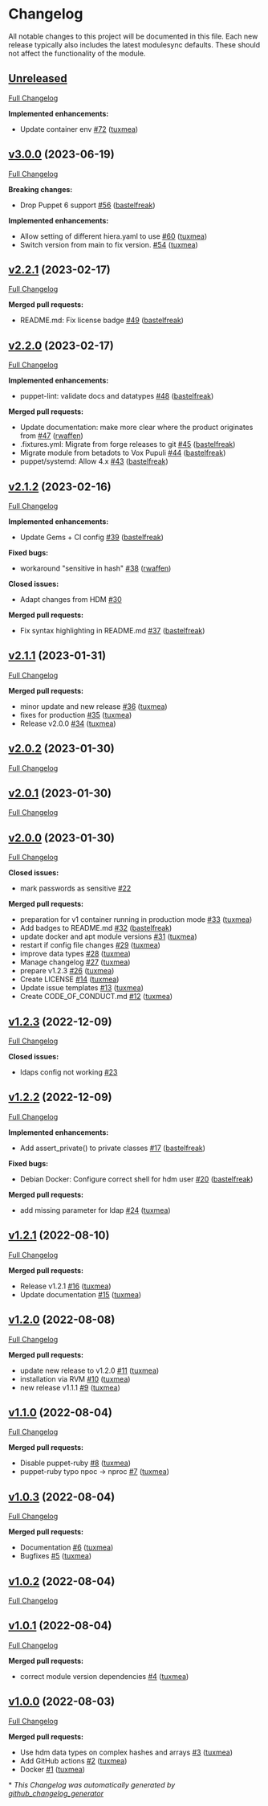 # Changelog

All notable changes to this project will be documented in this file.
Each new release typically also includes the latest modulesync defaults.
These should not affect the functionality of the module.

## [Unreleased](https://github.com/voxpupuli/puppet-hdm/tree/HEAD)

[Full Changelog](https://github.com/voxpupuli/puppet-hdm/compare/v3.0.0...HEAD)

**Implemented enhancements:**

- Update container env [\#72](https://github.com/voxpupuli/puppet-hdm/pull/72) ([tuxmea](https://github.com/tuxmea))

## [v3.0.0](https://github.com/voxpupuli/puppet-hdm/tree/v3.0.0) (2023-06-19)

[Full Changelog](https://github.com/voxpupuli/puppet-hdm/compare/v2.2.1...v3.0.0)

**Breaking changes:**

- Drop Puppet 6 support [\#56](https://github.com/voxpupuli/puppet-hdm/pull/56) ([bastelfreak](https://github.com/bastelfreak))

**Implemented enhancements:**

- Allow setting of different hiera.yaml to use [\#60](https://github.com/voxpupuli/puppet-hdm/pull/60) ([tuxmea](https://github.com/tuxmea))
- Switch version from main to fix version. [\#54](https://github.com/voxpupuli/puppet-hdm/pull/54) ([tuxmea](https://github.com/tuxmea))

## [v2.2.1](https://github.com/voxpupuli/puppet-hdm/tree/v2.2.1) (2023-02-17)

[Full Changelog](https://github.com/voxpupuli/puppet-hdm/compare/v2.2.0...v2.2.1)

**Merged pull requests:**

- README.md: Fix license badge [\#49](https://github.com/voxpupuli/puppet-hdm/pull/49) ([bastelfreak](https://github.com/bastelfreak))

## [v2.2.0](https://github.com/voxpupuli/puppet-hdm/tree/v2.2.0) (2023-02-17)

[Full Changelog](https://github.com/voxpupuli/puppet-hdm/compare/v2.1.2...v2.2.0)

**Implemented enhancements:**

- puppet-lint: validate docs and datatypes [\#48](https://github.com/voxpupuli/puppet-hdm/pull/48) ([bastelfreak](https://github.com/bastelfreak))

**Merged pull requests:**

- Update documentation: make more clear where the product originates from [\#47](https://github.com/voxpupuli/puppet-hdm/pull/47) ([rwaffen](https://github.com/rwaffen))
- .fixtures.yml: Migrate from forge releases to git [\#45](https://github.com/voxpupuli/puppet-hdm/pull/45) ([bastelfreak](https://github.com/bastelfreak))
- Migrate module from betadots to Vox Pupuli [\#44](https://github.com/voxpupuli/puppet-hdm/pull/44) ([bastelfreak](https://github.com/bastelfreak))
- puppet/systemd: Allow 4.x [\#43](https://github.com/voxpupuli/puppet-hdm/pull/43) ([bastelfreak](https://github.com/bastelfreak))

## [v2.1.2](https://github.com/voxpupuli/puppet-hdm/tree/v2.1.2) (2023-02-16)

[Full Changelog](https://github.com/voxpupuli/puppet-hdm/compare/v2.1.1...v2.1.2)

**Implemented enhancements:**

- Update Gems + CI config [\#39](https://github.com/voxpupuli/puppet-hdm/pull/39) ([bastelfreak](https://github.com/bastelfreak))

**Fixed bugs:**

- workaround "sensitive in hash" [\#38](https://github.com/voxpupuli/puppet-hdm/pull/38) ([rwaffen](https://github.com/rwaffen))

**Closed issues:**

- Adapt changes from HDM [\#30](https://github.com/voxpupuli/puppet-hdm/issues/30)

**Merged pull requests:**

- Fix syntax highlighting in README.md [\#37](https://github.com/voxpupuli/puppet-hdm/pull/37) ([bastelfreak](https://github.com/bastelfreak))

## [v2.1.1](https://github.com/voxpupuli/puppet-hdm/tree/v2.1.1) (2023-01-31)

[Full Changelog](https://github.com/voxpupuli/puppet-hdm/compare/v2.0.2...v2.1.1)

**Merged pull requests:**

- minor update and new release [\#36](https://github.com/voxpupuli/puppet-hdm/pull/36) ([tuxmea](https://github.com/tuxmea))
- fixes for production [\#35](https://github.com/voxpupuli/puppet-hdm/pull/35) ([tuxmea](https://github.com/tuxmea))
- Release v2.0.0 [\#34](https://github.com/voxpupuli/puppet-hdm/pull/34) ([tuxmea](https://github.com/tuxmea))

## [v2.0.2](https://github.com/voxpupuli/puppet-hdm/tree/v2.0.2) (2023-01-30)

[Full Changelog](https://github.com/voxpupuli/puppet-hdm/compare/v2.0.1...v2.0.2)

## [v2.0.1](https://github.com/voxpupuli/puppet-hdm/tree/v2.0.1) (2023-01-30)

[Full Changelog](https://github.com/voxpupuli/puppet-hdm/compare/v2.0.0...v2.0.1)

## [v2.0.0](https://github.com/voxpupuli/puppet-hdm/tree/v2.0.0) (2023-01-30)

[Full Changelog](https://github.com/voxpupuli/puppet-hdm/compare/v1.2.3...v2.0.0)

**Closed issues:**

- mark passwords as sensitive [\#22](https://github.com/voxpupuli/puppet-hdm/issues/22)

**Merged pull requests:**

- preparation for v1 container running in production mode [\#33](https://github.com/voxpupuli/puppet-hdm/pull/33) ([tuxmea](https://github.com/tuxmea))
- Add badges to README.md [\#32](https://github.com/voxpupuli/puppet-hdm/pull/32) ([bastelfreak](https://github.com/bastelfreak))
- update docker and apt module versions [\#31](https://github.com/voxpupuli/puppet-hdm/pull/31) ([tuxmea](https://github.com/tuxmea))
- restart if config file changes [\#29](https://github.com/voxpupuli/puppet-hdm/pull/29) ([tuxmea](https://github.com/tuxmea))
- improve data types [\#28](https://github.com/voxpupuli/puppet-hdm/pull/28) ([tuxmea](https://github.com/tuxmea))
- Manage changelog [\#27](https://github.com/voxpupuli/puppet-hdm/pull/27) ([tuxmea](https://github.com/tuxmea))
- prepare v1.2.3 [\#26](https://github.com/voxpupuli/puppet-hdm/pull/26) ([tuxmea](https://github.com/tuxmea))
- Create LICENSE [\#14](https://github.com/voxpupuli/puppet-hdm/pull/14) ([tuxmea](https://github.com/tuxmea))
- Update issue templates [\#13](https://github.com/voxpupuli/puppet-hdm/pull/13) ([tuxmea](https://github.com/tuxmea))
- Create CODE\_OF\_CONDUCT.md [\#12](https://github.com/voxpupuli/puppet-hdm/pull/12) ([tuxmea](https://github.com/tuxmea))

## [v1.2.3](https://github.com/voxpupuli/puppet-hdm/tree/v1.2.3) (2022-12-09)

[Full Changelog](https://github.com/voxpupuli/puppet-hdm/compare/v1.2.2...v1.2.3)

**Closed issues:**

- ldaps config not working [\#23](https://github.com/voxpupuli/puppet-hdm/issues/23)

## [v1.2.2](https://github.com/voxpupuli/puppet-hdm/tree/v1.2.2) (2022-12-09)

[Full Changelog](https://github.com/voxpupuli/puppet-hdm/compare/v1.2.1...v1.2.2)

**Implemented enhancements:**

- Add assert\_private\(\) to private classes [\#17](https://github.com/voxpupuli/puppet-hdm/pull/17) ([bastelfreak](https://github.com/bastelfreak))

**Fixed bugs:**

- Debian Docker: Configure correct shell for hdm user [\#20](https://github.com/voxpupuli/puppet-hdm/pull/20) ([bastelfreak](https://github.com/bastelfreak))

**Merged pull requests:**

- add missing parameter for ldap [\#24](https://github.com/voxpupuli/puppet-hdm/pull/24) ([tuxmea](https://github.com/tuxmea))

## [v1.2.1](https://github.com/voxpupuli/puppet-hdm/tree/v1.2.1) (2022-08-10)

[Full Changelog](https://github.com/voxpupuli/puppet-hdm/compare/v1.2.0...v1.2.1)

**Merged pull requests:**

- Release v1.2.1 [\#16](https://github.com/voxpupuli/puppet-hdm/pull/16) ([tuxmea](https://github.com/tuxmea))
- Update documentation [\#15](https://github.com/voxpupuli/puppet-hdm/pull/15) ([tuxmea](https://github.com/tuxmea))

## [v1.2.0](https://github.com/voxpupuli/puppet-hdm/tree/v1.2.0) (2022-08-08)

[Full Changelog](https://github.com/voxpupuli/puppet-hdm/compare/v1.1.0...v1.2.0)

**Merged pull requests:**

- update new release to v1.2.0 [\#11](https://github.com/voxpupuli/puppet-hdm/pull/11) ([tuxmea](https://github.com/tuxmea))
- installation via RVM [\#10](https://github.com/voxpupuli/puppet-hdm/pull/10) ([tuxmea](https://github.com/tuxmea))
- new release v1.1.1 [\#9](https://github.com/voxpupuli/puppet-hdm/pull/9) ([tuxmea](https://github.com/tuxmea))

## [v1.1.0](https://github.com/voxpupuli/puppet-hdm/tree/v1.1.0) (2022-08-04)

[Full Changelog](https://github.com/voxpupuli/puppet-hdm/compare/v1.0.3...v1.1.0)

**Merged pull requests:**

- Disable puppet-ruby [\#8](https://github.com/voxpupuli/puppet-hdm/pull/8) ([tuxmea](https://github.com/tuxmea))
- puppet-ruby typo npoc -\> nproc [\#7](https://github.com/voxpupuli/puppet-hdm/pull/7) ([tuxmea](https://github.com/tuxmea))

## [v1.0.3](https://github.com/voxpupuli/puppet-hdm/tree/v1.0.3) (2022-08-04)

[Full Changelog](https://github.com/voxpupuli/puppet-hdm/compare/v1.0.2...v1.0.3)

**Merged pull requests:**

- Documentation [\#6](https://github.com/voxpupuli/puppet-hdm/pull/6) ([tuxmea](https://github.com/tuxmea))
- Bugfixes [\#5](https://github.com/voxpupuli/puppet-hdm/pull/5) ([tuxmea](https://github.com/tuxmea))

## [v1.0.2](https://github.com/voxpupuli/puppet-hdm/tree/v1.0.2) (2022-08-04)

[Full Changelog](https://github.com/voxpupuli/puppet-hdm/compare/v1.0.1...v1.0.2)

## [v1.0.1](https://github.com/voxpupuli/puppet-hdm/tree/v1.0.1) (2022-08-04)

[Full Changelog](https://github.com/voxpupuli/puppet-hdm/compare/v1.0.0...v1.0.1)

**Merged pull requests:**

- correct module version dependencies [\#4](https://github.com/voxpupuli/puppet-hdm/pull/4) ([tuxmea](https://github.com/tuxmea))

## [v1.0.0](https://github.com/voxpupuli/puppet-hdm/tree/v1.0.0) (2022-08-03)

[Full Changelog](https://github.com/voxpupuli/puppet-hdm/compare/f617471f6dd589d2259a7760d64604f73c6268b0...v1.0.0)

**Merged pull requests:**

- Use hdm data types on complex hashes and arrays [\#3](https://github.com/voxpupuli/puppet-hdm/pull/3) ([tuxmea](https://github.com/tuxmea))
- Add GitHub actions [\#2](https://github.com/voxpupuli/puppet-hdm/pull/2) ([tuxmea](https://github.com/tuxmea))
- Docker [\#1](https://github.com/voxpupuli/puppet-hdm/pull/1) ([tuxmea](https://github.com/tuxmea))



\* *This Changelog was automatically generated by [github_changelog_generator](https://github.com/github-changelog-generator/github-changelog-generator)*
